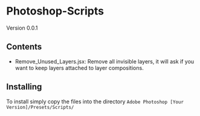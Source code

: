 Photoshop-Scripts
=================

Version 0.0.1

Contents
--------

* Remove_Unused_Layers.jsx: Remove all invisible layers, it will ask if you want to keep layers attached to layer compositions.

Installing
----------

To install simply copy the files into the directory
`Adobe Photoshop [Your Version]/Presets/Scripts/`
